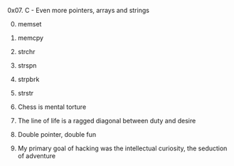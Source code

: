 0x07. C - Even more pointers, arrays and strings

0. memset

1. memcpy

2. strchr

3. strspn

4. strpbrk

5. strstr

6. Chess is mental torture

7. The line of life is a ragged diagonal between duty and desire

8. Double pointer, double fun

9. My primary goal of hacking was the intellectual curiosity, the seduction of adventure


